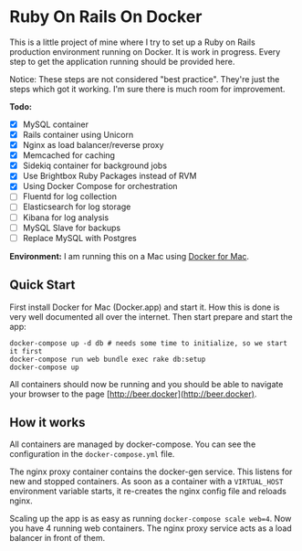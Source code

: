 # Ruby On Rails On Docker

This is a little project of mine where I try to set up a Ruby on Rails production environment running on Docker.
It is work in progress. Every step to get the application running should be provided here.

Notice: These steps are not considered "best practice". They're just the steps which got it working. I'm sure
there is much room for improvement.

**Todo:**

  * [x] MySQL container
  * [x] Rails container using Unicorn
  * [x] Nginx as load balancer/reverse proxy
  * [x] Memcached for caching
  * [x] Sidekiq container for background jobs
  * [x] Use Brightbox Ruby Packages instead of RVM
  * [x] Using Docker Compose for orchestration
  * [ ] Fluentd for log collection
  * [ ] Elasticsearch for log storage
  * [ ] Kibana for log analysis
  * [ ] MySQL Slave for backups
  * [ ] Replace MySQL with Postgres

**Environment:**
I am running this on a Mac using [Docker for Mac](https://docs.docker.com/docker-for-mac/).

## Quick Start

First install Docker for Mac (Docker.app) and start it. How this is done is very well documented
all over the internet. Then start prepare and start the app:

    docker-compose up -d db # needs some time to initialize, so we start it first
    docker-compose run web bundle exec rake db:setup
    docker-compose up

All containers should now be running and you should be able to navigate your browser to the page
[http://beer.docker](http://beer.docker).

## How it works

All containers are managed by docker-compose. You can see the configuration in the `docker-compose.yml`
file.

The nginx proxy container contains the docker-gen service. This listens for new and stopped containers.
As soon as a container with a `VIRTUAL_HOST` environment variable starts, it re-creates the nginx config file
and reloads nginx.

Scaling up the app is as easy as running `docker-compose scale web=4`. Now you have 4 running web containers.
The nginx proxy service acts as a load balancer in front of them.

